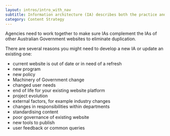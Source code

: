 ```yaml
---
layout: intros/intro_with_nav
subtitle: Information architecture (IA) describes both the practice and the product of how information is arranged on a website.  IA must be developed based on the needs of users rather than the needs of the government. 
category: Content Strategy
---
```


Agencies need to work together to make sure IAs complement the IAs of other Australian Government websites to eliminate duplication.

There are several reasons you might need to develop a new IA or update an existing one:
- current website is out of date or in need of a refresh
- new program
- new policy
- Machinery of Government change
- changed user needs
- end of life for your existing website platform
- project evolution
- external factors, for example industry changes
- changes in responsibilities within departments
- standardising content
- poor governance of existing website
- new tools to publish
- user feedback or common queries